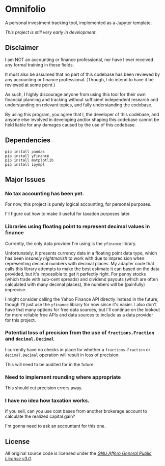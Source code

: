 # Omnifolio

A personal investment tracking tool, implemented as a Jupyter template.

*This project is still very early in development.*

## Disclaimer

I am NOT an accounting or finance professional, nor have I ever received any formal training in these fields.

It must also be assumed that no part of this codebase has been reviewed by any accounting or finance professional. (Though, I do intend to have it be reviewed at some point.)

As such, I highly discourage anyone from using this tool for their own financial planning and tracking without sufficient independent research and understanding on relevant topics, and fully understanding the codebase.

By using this program, you agree that I, the developer of this codebase, and anyone else involved in developing and/or shaping this codebase cannot be held liable for any damages caused by the use of this codebase.

## Dependencies

```
pip install pandas
pip install yfinance
pip install matplotlib
pip install ipympl
```

## Major Issues

### No tax accounting has been yet.

For now, this project is purely logical accounting, for personal purposes.

I'll figure out how to make it useful for taxation purposes later.

### Libraries using floating point to represent decimal values in finance

Currently, the only data provider I'm using is the `yfinance` library.

Unfortunately, it presents currency data in a floating point data type, which has been *insanely nightmarish* to work with due to imprecision when representing decimal numbers with decimal places. My adapter code that calls this library attempts to make the best estimate it can based on the data provided, but it's impossible to get it perfectly right. For penny stocks (which trade with sub-cent spreads) and dividend payouts (which are often calculated with many decimal places), the numbers will be (painfully) imprecise.

I might consider calling the Yahoo Finance API directly instead in the future, though I'll just use the `yfinance` library for now since it's easier. I also don't have that many options for free data sources, but I'll continue on the lookout for more reliable free APIs and data sources to include as a data provider for this project.

### Potential loss of precision from the use of `fractions.Fraction` and `decimal.Decimal`

I currently have no checks in place for whether a `fractions.Fraction` or `decimal.Decimal` operation will result in loss of precision.

This will need to be audited for in the future.

### Need to implement rounding where appropriate

This should cut precision errors away.

### I have no idea how taxation works.

If you sell, can you use cost bases from another brokerage account to calculate the realized capital gain?

I'm gonna need to ask an accountant for this one.

## License

All original source code is licensed under the [*GNU Affero General Public License v3.0*](https://www.gnu.org/licenses/agpl-3.0.en.html).

